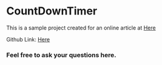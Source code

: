 # CountDownTimer
This is a sample project created for an online article at [Here](https://www.afolayanseyi.com/2019/05/29/using-a-countdown-timer-for-monitoring-timed-tasks-in-real-time/)

Github Link: [Here](https://github.com/Afolayan/CountDownTimer)

### Feel free to ask your questions here.